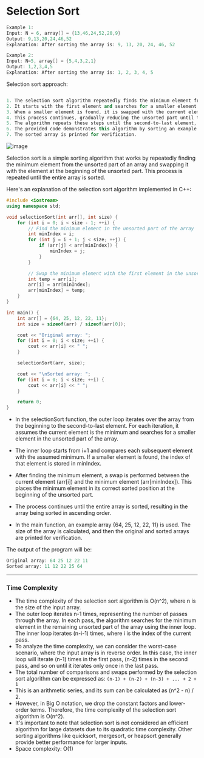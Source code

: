 # Selection Sort

```cpp
Example 1:
Input: N = 6, array[] = {13,46,24,52,20,9}
Output: 9,13,20,24,46,52
Explanation: After sorting the array is: 9, 13, 20, 24, 46, 52

Example 2:
Input: N=5, array[] = {5,4,3,2,1}
Output: 1,2,3,4,5
Explanation: After sorting the array is: 1, 2, 3, 4, 5
```


Selection sort approach:
```cpp

1. The selection sort algorithm repeatedly finds the minimum element from the unsorted part of the array.
2. It starts with the first element and searches for a smaller element in the remaining unsorted part.
3. When a smaller element is found, it is swapped with the current element.
4. This process continues, gradually reducing the unsorted part until the entire array is sorted.
5. The algorithm repeats these steps until the second-to-last element, as the last element is already in its correct position.
6. The provided code demonstrates this algorithm by sorting an example array in ascending order.
7. The sorted array is printed for verification.
```
![image](https://github.com/shahbazalamjobs/Data-Structure-and-Algorithms/assets/125631878/42a7a6ff-c9af-4c84-b2eb-9179d117c20f)


Selection sort is a simple sorting algorithm that works by repeatedly finding the minimum element from the unsorted part of an array and swapping it with the element at the beginning of the unsorted part. This process is repeated until the entire array is sorted.

Here's an explanation of the selection sort algorithm implemented in C++:

```cpp
#include <iostream>
using namespace std;

void selectionSort(int arr[], int size) {
    for (int i = 0; i < size - 1; ++i) {
        // Find the minimum element in the unsorted part of the array
        int minIndex = i;
        for (int j = i + 1; j < size; ++j) {
            if (arr[j] < arr[minIndex]) {
                minIndex = j;
            }
        }

        // Swap the minimum element with the first element in the unsorted part
        int temp = arr[i];
        arr[i] = arr[minIndex];
        arr[minIndex] = temp;
    }
}

int main() {
    int arr[] = {64, 25, 12, 22, 11};
    int size = sizeof(arr) / sizeof(arr[0]);

    cout << "Original array: ";
    for (int i = 0; i < size; ++i) {
        cout << arr[i] << " ";
    }

    selectionSort(arr, size);

    cout << "\nSorted array: ";
    for (int i = 0; i < size; ++i) {
        cout << arr[i] << " ";
    }

    return 0;
}
```

- In the selectionSort function, the outer loop iterates over the array from the beginning to the second-to-last element. For each iteration, it assumes the current element is the minimum and searches for a smaller element in the unsorted part of the array.

- The inner loop starts from i+1 and compares each subsequent element with the assumed minimum. If a smaller element is found, the index of that element is stored in minIndex.

- After finding the minimum element, a swap is performed between the current element (arr[i]) and the minimum element (arr[minIndex]). This places the minimum element in its correct sorted position at the beginning of the unsorted part.

- The process continues until the entire array is sorted, resulting in the array being sorted in ascending order.

- In the main function, an example array {64, 25, 12, 22, 11} is used. The size of the array is calculated, and then the original and sorted arrays are printed for verification.


The output of the program will be:

```cpp
Original array: 64 25 12 22 11
Sorted array: 11 12 22 25 64
```
**********

### Time Complexity
- The time complexity of the selection sort algorithm is O(n^2), where n is the size of the input array.
- The outer loop iterates n-1 times, representing the number of passes through the array. In each pass, the algorithm searches for the minimum element in the remaining unsorted part of the array using the inner loop. The inner loop iterates (n-i-1) times, where i is the index of the current pass.
- To analyze the time complexity, we can consider the worst-case scenario, where the input array is in reverse order. In this case, the inner loop will iterate (n-1) times in the first pass, (n-2) times in the second pass, and so on until it iterates only once in the last pass.
- The total number of comparisons and swaps performed by the selection sort algorithm can be expressed as:
` (n-1) + (n-2) + (n-3) + ... + 2 + 1 `
- This is an arithmetic series, and its sum can be calculated as (n^2 - n) / 2.
- However, in Big O notation, we drop the constant factors and lower-order terms. Therefore, the time complexity of the selection sort algorithm is O(n^2).
- It's important to note that selection sort is not considered an efficient algorithm for large datasets due to its quadratic time complexity. Other sorting algorithms like quicksort, mergesort, or heapsort generally provide better performance for larger inputs.
- Space complexity: O(1)
